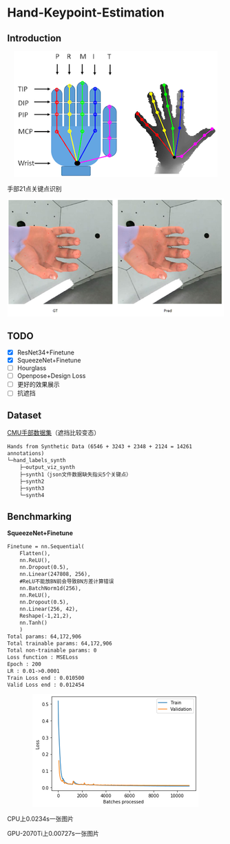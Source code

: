 # Hand-Keypoint-Estimation

## Introduction

<div align=center><img src="image/unnamed.png" alt="unnamed"/></div>

手部21点关键点识别

<div align=center><img src="image/com.png" alt="unnamed"/></div>

## TODO

- [x] ResNet34+Finetune
- [x] SqueezeNet+Finetune
- [ ] Hourglass
- [ ] Openpose+Design Loss
- [ ] 更好的效果展示
- [ ] 抗遮挡

## Dataset

[CMU手部数据集](http://domedb.perception.cs.cmu.edu/handdb.html)（遮挡比较变态）

```
Hands from Synthetic Data (6546 + 3243 + 2348 + 2124 = 14261 annotations)
└─hand_labels_synth
    ├─output_viz_synth
    ├─synth1（json文件数据缺失指尖5个关键点）
    ├─synth2
    ├─synth3
    └─synth4
```

## Benchmarking

**SqueezeNet+Finetune**

```
Finetune = nn.Sequential(
    Flatten(), 
    nn.ReLU(),
    nn.Dropout(0.5),
    nn.Linear(247808, 256),
    #ReLU不能放BN前会导致BN方差计算错误
    nn.BatchNorm1d(256),
    nn.ReLU(),
    nn.Dropout(0.5),
    nn.Linear(256, 42),
    Reshape(-1,21,2),
    nn.Tanh()
    ) 
Total params: 64,172,906
Total trainable params: 64,172,906
Total non-trainable params: 0
Loss function : MSELoss
Epoch : 200
LR : 0.01->0.0001
Train Loss end : 0.010500	
Valid Loss end : 0.012454
```

<div align=center><img src="image/Loss.png" alt="unnamed"/></div>

CPU上0.0234s一张图片

GPU-2070Ti上0.00727s一张图片

